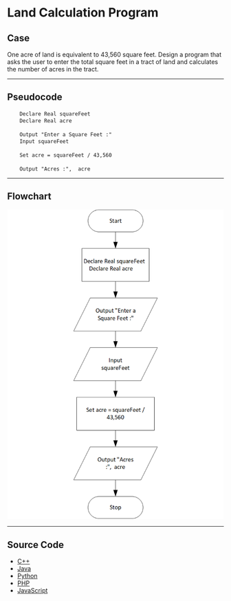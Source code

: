 # Land Calculation Program

## Case

One acre of land is equivalent to 43,560 square feet. Design a program that asks the user to enter the total square feet in a tract of land and calculates the number of acres in the tract.

<hr>

## Pseudocode

```
    Declare Real squareFeet
    Declare Real acre

    Output "Enter a Square Feet :"
    Input squareFeet

    Set acre = squareFeet / 43,560

    Output "Acres :",  acre
```

<hr>

## Flowchart

<img src="landCalculationFlowchart.png"  >

<hr>

## Source Code

- [C++](landCalculation.cpp)
- [Java](landCalculation.java)
- [Python](landCalculation.py)
- [PHP](landCalculation.php)
- [JavaScript](landCalculation.js)
